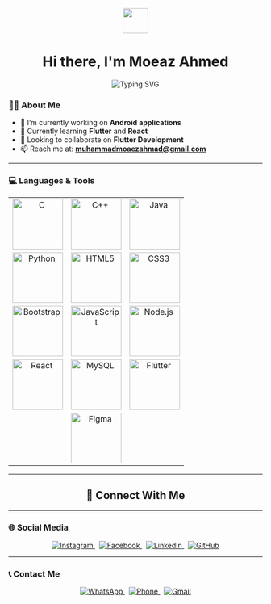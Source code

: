 
<p align="center">
  <img src="https://media.giphy.com/media/hvRJCLFzcasrR4ia7z/giphy.gif" width="50" />
</p>

<h1 align="center">Hi there, I'm Moeaz Ahmed </h1>




<p align="center">
  <img src="https://readme-typing-svg.herokuapp.com?font=Fira+Code&size=24&duration=2000&pause=1000&color=F7971E&center=true&vCenter=true&width=500&lines=🚀+Flutter+Developer;💡+Tech+Enthusiast;🌱+Always+Learning;🤝+Open+Source+Lover;🎯+Let's+Build+Amazing+Things!" alt="Typing SVG" />
</p>

### 👨‍💻 About Me

- 🔭 I’m currently working on **Android applications**
- 🌱 Currently learning **Flutter** and **React**
- 👯 Looking to collaborate on **Flutter Development**
- 📫 Reach me at: **muhammadmoaezahmad@gmail.com**

---

### 💻 Languages & Tools
<p align="center">
  <table>
    <tr>
      <td align="center">
        <a href="https://en.wikipedia.org/wiki/C_(programming_language)" target="_blank">
          <img src="https://img.shields.io/badge/C-00599C?style=flat&logo=c&logoColor=white" alt="C" width="100" height="100"/>
        </a>
      </td>
      <td align="center">
        <a href="https://isocpp.org/" target="_blank">
          <img src="https://img.shields.io/badge/C++-00599C?style=flat&logo=c%2B%2B&logoColor=white" alt="C++" width="100" height="100"/>
        </a>
      </td>
      <td align="center">
        <a href="https://www.java.com/" target="_blank">
          <img src="https://img.shields.io/badge/Java-ED8B00?style=flat&logo=java&logoColor=white" alt="Java" width="100" height="100"/>
        </a>
      </td>
    </tr>
    <tr>
      <td align="center">
        <a href="https://www.python.org/" target="_blank">
          <img src="https://img.shields.io/badge/Python-3776AB?style=flat&logo=python&logoColor=white" alt="Python" width="100" height="100"/>
        </a>
      </td>
      <td align="center">
        <a href="https://developer.mozilla.org/en-US/docs/Web/HTML" target="_blank">
          <img src="https://img.shields.io/badge/HTML5-E34F26?style=flat&logo=html5&logoColor=white" alt="HTML5" width="100" height="100"/>
        </a>
      </td>
      <td align="center">
        <a href="https://developer.mozilla.org/en-US/docs/Web/CSS" target="_blank">
          <img src="https://img.shields.io/badge/CSS3-1572B6?style=flat&logo=css3&logoColor=white" alt="CSS3" width="100" height="100"/>
        </a>
      </td>
    </tr>
    <tr>
      <td align="center">
        <a href="https://getbootstrap.com/" target="_blank">
          <img src="https://img.shields.io/badge/Bootstrap-563D7C?style=flat&logo=bootstrap&logoColor=white" alt="Bootstrap" width="100" height="100"/>
        </a>
      </td>
      <td align="center">
        <a href="https://developer.mozilla.org/en-US/docs/Web/JavaScript" target="_blank">
          <img src="https://img.shields.io/badge/JavaScript-F7DF1E?style=flat&logo=javascript&logoColor=black" alt="JavaScript" width="100" height="100"/>
        </a>
      </td>
      <td align="center">
        <a href="https://nodejs.org/" target="_blank">
          <img src="https://img.shields.io/badge/Node.js-339933?style=flat&logo=node.js&logoColor=white" alt="Node.js" width="100" height="100"/>
        </a>
      </td>
    </tr>
    <tr>
      <td align="center">
        <a href="https://react.dev/" target="_blank">
          <img src="https://img.shields.io/badge/React-20232A?style=flat&logo=react&logoColor=61DAFB" alt="React" width="100" height="100"/>
        </a>
      </td>
      <td align="center">
        <a href="https://www.mysql.com/" target="_blank">
          <img src="https://img.shields.io/badge/MySQL-4479A1?style=flat&logo=mysql&logoColor=white" alt="MySQL" width="100" height="100"/>
        </a>
      </td>
      <td align="center">
        <a href="https://flutter.dev/" target="_blank">
          <img src="https://img.shields.io/badge/Flutter-02569B?style=flat&logo=flutter&logoColor=white" alt="Flutter" width="100" height="100"/>
        </a>
      </td>
    </tr>
    <tr>
      <td align="center" colspan="3">
        <a href="https://www.figma.com/" target="_blank">
          <img src="https://img.shields.io/badge/Figma-F24E1E?style=flat&logo=figma&logoColor=white" alt="Figma" width="100" height="100"/>
        </a>
      </td>
    </tr>
  </table>
</p>

---


## <div align="center">💬 Connect With Me</div>

---


### 🌐 Social Media

<div align="center">

<a href="https://www.instagram.com/ch.moizz?igsh=NXFvcWxhenRlOHdt" target="_blank">
  <img src="https://img.shields.io/badge/Instagram-%23E4405F?style=for-the-badge&logo=instagram&logoColor=white" alt="Instagram"/>
</a>
&nbsp;
<a href="https://facebook.com" target="_blank">
  <img src="https://img.shields.io/badge/Facebook-%231877F2?style=for-the-badge&logo=facebook&logoColor=white" alt="Facebook"/>
</a>
&nbsp;
<a href="http://linkedin.com/in/muhammad-moaez-ahmad" target="_blank">
  <img src="https://img.shields.io/badge/LinkedIn-%230A66C2?style=for-the-badge&logo=linkedin&logoColor=white" alt="LinkedIn"/>
</a>
&nbsp;
<a href="https://github.com/moaezahmad" target="_blank">
  <img src="https://img.shields.io/badge/GitHub-%23181717?style=for-the-badge&logo=github&logoColor=white" alt="GitHub"/>
</a>

</div>

---

### 📞 Contact Me

<div align="center">

<a href="https://wa.me/923061702130" target="_blank">
  <img src="https://img.shields.io/badge/WhatsApp-%2325D366?style=for-the-badge&logo=whatsapp&logoColor=white" alt="WhatsApp"/>
</a>
&nbsp;
<a href="tel:+923061702130">
  <img src="https://img.shields.io/badge/Phone-%23000000?style=for-the-badge&logo=phone&logoColor=white" alt="Phone"/>
</a>
&nbsp;
<a href="mailto:muhammadmoaezahmad@gmail.com">
  <img src="https://img.shields.io/badge/Gmail-%23D14836?style=for-the-badge&logo=gmail&logoColor=white" alt="Gmail"/>
</a>


</div>
